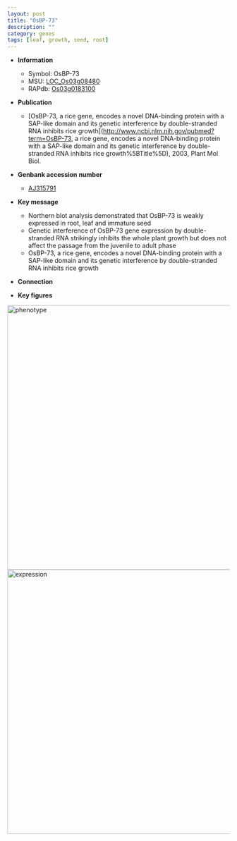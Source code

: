 ```yaml
---
layout: post
title: "OsBP-73"
description: ""
category: genes
tags: [leaf, growth, seed, root]
---
```


* **Information**  
    + Symbol: OsBP-73  
    + MSU: [LOC_Os03g08480](http://rice.plantbiology.msu.edu/cgi-bin/ORF_infopage.cgi?orf=LOC_Os03g08480)  
    + RAPdb: [Os03g0183100](http://rapdb.dna.affrc.go.jp/viewer/gbrowse_details/irgsp1?name=Os03g0183100)  

* **Publication**  
    + [OsBP-73, a rice gene, encodes a novel DNA-binding protein with a SAP-like domain and its genetic interference by double-stranded RNA inhibits rice growth](http://www.ncbi.nlm.nih.gov/pubmed?term=OsBP-73, a rice gene, encodes a novel DNA-binding protein with a SAP-like domain and its genetic interference by double-stranded RNA inhibits rice growth%5BTitle%5D), 2003, Plant Mol Biol.

* **Genbank accession number**  
    + [AJ315791](http://www.ncbi.nlm.nih.gov/nuccore/AJ315791)

* **Key message**  
    + Northern blot analysis demonstrated that OsBP-73 is weakly expressed in root, leaf and immature seed
    + Genetic interference of OsBP-73 gene expression by double-stranded RNA strikingly inhibits the whole plant growth but does not affect the passage from the juvenile to adult phase
    + OsBP-73, a rice gene, encodes a novel DNA-binding protein with a SAP-like domain and its genetic interference by double-stranded RNA inhibits rice growth

* **Connection**  

* **Key figures**  
<img src="https://funricegenes.github.io/images/OsBP-73.pheno.png" alt="phenotype"  style="width: 600px;"/>

<img src="https://funricegenes.github.io/images/OsBP-73.exp.png" alt="expression"  style="width: 600px;"/>


